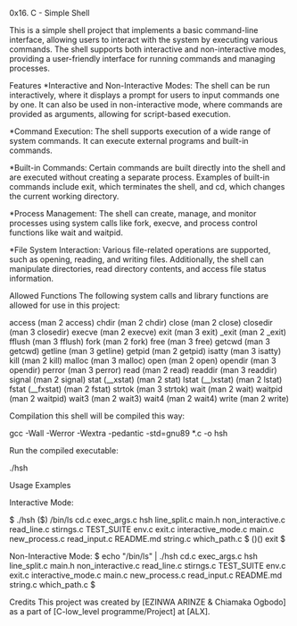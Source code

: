 0x16. C - Simple Shell

This is a simple shell project that implements a basic command-line interface, allowing users to interact with the system by executing various commands. The shell supports both interactive and non-interactive modes, providing a user-friendly interface for running commands and managing processes.

Features
*Interactive and Non-Interactive Modes: The shell can be run interactively, where it displays a prompt for users to input commands one by one. It can also be used in non-interactive mode, where commands are provided as arguments, allowing for script-based execution.

*Command Execution: The shell supports execution of a wide range of system commands. It can execute external programs and built-in commands.

*Built-in Commands: Certain commands are built directly into the shell and are executed without creating a separate process. Examples of built-in commands include exit, which terminates the shell, and cd, which changes the current working directory.

*Process Management: The shell can create, manage, and monitor processes using system calls like fork, execve, and process control functions like wait and waitpid.

*File System Interaction: Various file-related operations are supported, such as opening, reading, and writing files. Additionally, the shell can manipulate directories, read directory contents, and access file status information.


Allowed Functions
The following system calls and library functions are allowed for use in this project:

access (man 2 access)
chdir (man 2 chdir)
close (man 2 close)
closedir (man 3 closedir)
execve (man 2 execve)
exit (man 3 exit)
_exit (man 2 _exit)
fflush (man 3 fflush)
fork (man 2 fork)
free (man 3 free)
getcwd (man 3 getcwd)
getline (man 3 getline)
getpid (man 2 getpid)
isatty (man 3 isatty)
kill (man 2 kill)
malloc (man 3 malloc)
open (man 2 open)
opendir (man 3 opendir)
perror (man 3 perror)
read (man 2 read)
readdir (man 3 readdir)
signal (man 2 signal)
stat (__xstat) (man 2 stat)
lstat (__lxstat) (man 2 lstat)
fstat (__fxstat) (man 2 fstat)
strtok (man 3 strtok)
wait (man 2 wait)
waitpid (man 2 waitpid)
wait3 (man 2 wait3)
wait4 (man 2 wait4)
write (man 2 write)

Compilation
this shell will be compiled this way:

gcc -Wall -Werror -Wextra -pedantic -std=gnu89 *.c -o hsh

Run the compiled executable:

./hsh


Usage Examples

Interactive Mode:

$ ./hsh
($) /bin/ls
cd.c   exec_args.c  hsh                 line_split.c  main.h         non_interactive.c  read_line.c  stirngs.c  TEST_SUITE
env.c  exit.c       interactive_mode.c  main.c        new_process.c  read_input.c       README.md    string.c   which_path.c
$ 
($)
($) exit
$

Non-Interactive Mode:
$ echo "/bin/ls" | ./hsh
cd.c   exec_args.c  hsh                 line_split.c  main.h         non_interactive.c  read_line.c  stirngs.c  TEST_SUITE
env.c  exit.c       interactive_mode.c  main.c        new_process.c  read_input.c       README.md    string.c   which_path.c
$



Credits
This project was created by [EZINWA ARINZE &  Chiamaka Ogbodo] as a part of [C-low_level programme/Project] at [ALX].
